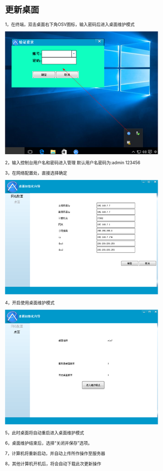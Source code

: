 # 更新桌面


1，在终端，双击桌面右下角OSV图标，输入密码后进入桌面维护模式



![](v20.png)









2，输入控制台用户名和密码进入管理 默认用户名密码为:admin 123456



3，在网络配置处，直接选择确定

![](v23.png)

4，开启使用桌面维护模式

![](v22.png)



5，此时桌面将自动重启进入桌面维护模式

6，桌面维护结束后，选择“关闭并保存”选项。

7，计算机将重新启动，并自动上传所作操作至服务器

8，其他计算机开机后，将会自动下载此次更新操作














